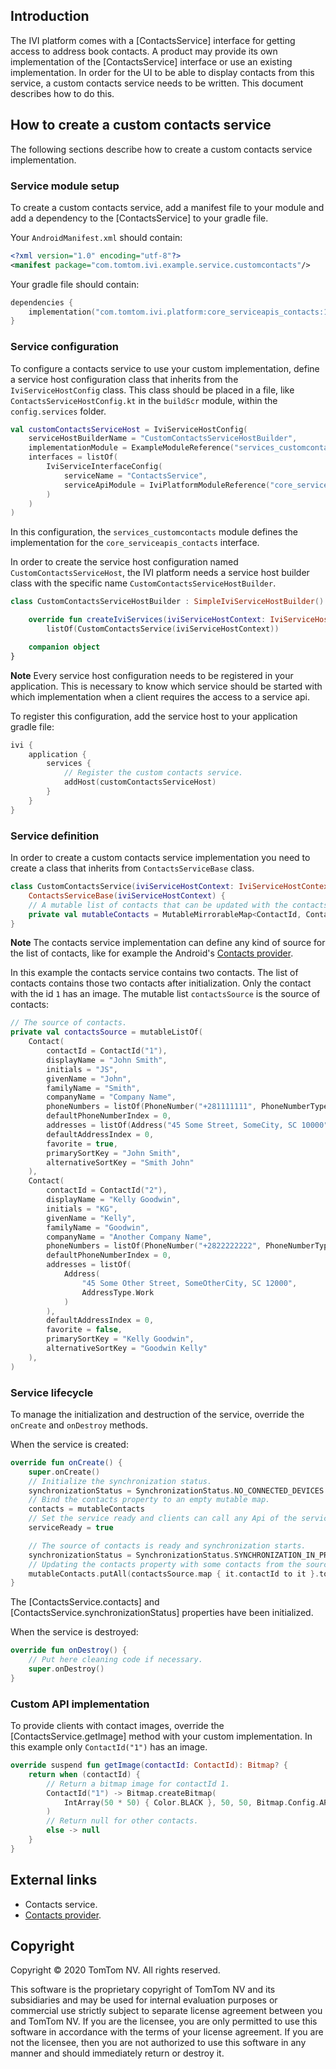 ## Introduction

The IVI platform comes with a [ContactsService] interface for getting access to address book
contacts. A product may provide its own implementation of the [ContactsService] interface or use an
existing implementation. In order for the UI to be able to display contacts from this service, a
custom contacts service needs to be written. This document describes how to do this.

## How to create a custom contacts service

The following sections describe how to create a custom contacts service implementation.

### Service module setup

To create a custom contacts service, add a manifest file to your module and add a dependency to
the [ContactsService] to your gradle file.

Your `AndroidManifest.xml` should contain:

```xml
<?xml version="1.0" encoding="utf-8"?>
<manifest package="com.tomtom.ivi.example.service.customcontacts"/>
```

Your gradle file should contain:

```kotlin
dependencies {
    implementation("com.tomtom.ivi.platform:core_serviceapis_contacts:1.0.1793")
}
```

### Service configuration

To configure a contacts service to use your custom implementation, define a service host
configuration class that inherits from the `IviServiceHostConfig` class. This class should be placed
in a file, like `ContactsServiceHostConfig.kt` in the `buildScr` module, within the `config.services` folder.

```kotlin
val customContactsServiceHost = IviServiceHostConfig(
    serviceHostBuilderName = "CustomContactsServiceHostBuilder",
    implementationModule = ExampleModuleReference("services_customcontacts"),
    interfaces = listOf(
        IviServiceInterfaceConfig(
            serviceName = "ContactsService",
            serviceApiModule = IviPlatformModuleReference("core_serviceapis_contacts")
        )
    )
)
```

In this configuration, the `services_customcontacts` module defines the implementation for
the `core_serviceapis_contacts` interface.

In order to create the service host configuration named `CustomContactsServiceHost`, the IVI
platform needs a service host builder class with the specific
name `CustomContactsServiceHostBuilder`.

```kotlin
class CustomContactsServiceHostBuilder : SimpleIviServiceHostBuilder() {

    override fun createIviServices(iviServiceHostContext: IviServiceHostContext) =
        listOf(CustomContactsService(iviServiceHostContext))

    companion object
}
```

__Note__
Every service host configuration needs to be registered in your application. This is necessary to
know which service should be started with which implementation when a client requires the access to
a service api.

To register this configuration, add the service host to your application gradle file:

```kotlin
ivi {
    application {
        services {
            // Register the custom contacts service.
            addHost(customContactsServiceHost)
        }
    }
}
```

### Service definition

In order to create a custom contacts service implementation you need to create a class that inherits
from `ContactsServiceBase` class.

```kotlin
class CustomContactsService(iviServiceHostContext: IviServiceHostContext) :
    ContactsServiceBase(iviServiceHostContext) {
    // A mutable list of contacts that can be updated with the contactsSource changes.
    private val mutableContacts = MutableMirrorableMap<ContactId, Contact>()
}
```

__Note__
The contacts service implementation can define any kind of source for the list of contacts, like for
example the Android's [Contacts provider][ContactsProviderLinkRef].

In this example the contacts service contains two contacts. The list of contacts contains those two
contacts after initialization. Only the contact with the id `1` has an image. The mutable
list `contactsSource` is the source of contacts:

```kotlin
// The source of contacts.
private val contactsSource = mutableListOf(
    Contact(
        contactId = ContactId("1"),
        displayName = "John Smith",
        initials = "JS",
        givenName = "John",
        familyName = "Smith",
        companyName = "Company Name",
        phoneNumbers = listOf(PhoneNumber("+281111111", PhoneNumberType.Main)),
        defaultPhoneNumberIndex = 0,
        addresses = listOf(Address("45 Some Street, SomeCity, SC 10000", AddressType.Home)),
        defaultAddressIndex = 0,
        favorite = true,
        primarySortKey = "John Smith",
        alternativeSortKey = "Smith John"
    ),
    Contact(
        contactId = ContactId("2"),
        displayName = "Kelly Goodwin",
        initials = "KG",
        givenName = "Kelly",
        familyName = "Goodwin",
        companyName = "Another Company Name",
        phoneNumbers = listOf(PhoneNumber("+2822222222", PhoneNumberType.Mobile)),
        defaultPhoneNumberIndex = 0,
        addresses = listOf(
            Address(
                "45 Some Other Street, SomeOtherCity, SC 12000",
                AddressType.Work
            )
        ),
        defaultAddressIndex = 0,
        favorite = false,
        primarySortKey = "Kelly Goodwin",
        alternativeSortKey = "Goodwin Kelly"
    ),
)
```

### Service lifecycle

To manage the initialization and destruction of the service, override the `onCreate` and `onDestroy`
methods.

When the service is created:

```kotlin
override fun onCreate() {
    super.onCreate()
    // Initialize the synchronization status.
    synchronizationStatus = SynchronizationStatus.NO_CONNECTED_DEVICES
    // Bind the contacts property to an empty mutable map.
    contacts = mutableContacts
    // Set the service ready and clients can call any Api of the service.
    serviceReady = true

    // The source of contacts is ready and synchronization starts.
    synchronizationStatus = SynchronizationStatus.SYNCHRONIZATION_IN_PROGRESS
    // Updating the contacts property with some contacts from the source
    mutableContacts.putAll(contactsSource.map { it.contactId to it }.toMap())
}
```

The [ContactsService.contacts] and [ContactsService.synchronizationStatus] properties have been
initialized.

When the service is destroyed:

```kotlin
override fun onDestroy() {
    // Put here cleaning code if necessary.
    super.onDestroy()
}
```

### Custom API implementation

To provide clients with contact images, override the [ContactsService.getImage] method with your
custom implementation. In this example only `ContactId("1")` has an image.

```kotlin
override suspend fun getImage(contactId: ContactId): Bitmap? {
    return when (contactId) {
        // Return a bitmap image for contactId 1.
        ContactId("1") -> Bitmap.createBitmap(
            IntArray(50 * 50) { Color.BLACK }, 50, 50, Bitmap.Config.ARGB_8888
        )
        // Return null for other contacts.
        else -> null
    }
}
```

## External links

- Contacts service.
- [Contacts provider][ContactsProviderLinkRef].

[TODO(IVI-3777)]: # (Add the link to contacts service module or reference API)

[ContactsProviderLinkRef]: https://developer.android.com/guide/topics/providers/contacts-provider

## Copyright

Copyright © 2020 TomTom NV. All rights reserved.

This software is the proprietary copyright of TomTom NV and its subsidiaries and may be used for
internal evaluation purposes or commercial use strictly subject to separate license agreement
between you and TomTom NV. If you are the licensee, you are only permitted to use this software in
accordance with the terms of your license agreement. If you are not the licensee, then you are not
authorized to use this software in any manner and should immediately return or destroy it.
